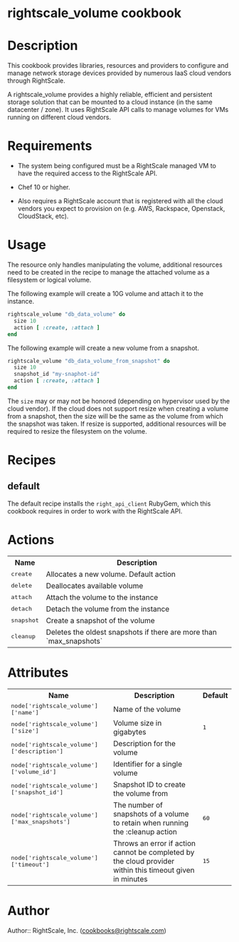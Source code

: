 # rightscale_volume cookbook

# Description

This cookbook provides libraries, resources and providers to configure and manage
network storage devices provided by numerous IaaS cloud vendors through RightScale.

A rightscale_volume provides a highly reliable, efficient and persistent storage solution
that can be mounted to a cloud instance (in the same datacenter / zone). It uses
RightScale API calls to manage volumes for VMs running on different cloud vendors.


# Requirements

* The system being configured must be a RightScale managed VM to have the required access to the RightScale API.

* Chef 10 or higher.

* Also requires a RightScale account that is registered with all the cloud vendors
  you expect to provision on (e.g. AWS, Rackspace, Openstack, CloudStack, etc).


# Usage

The resource only handles manipulating the volume, additional resources need to be created in
the recipe to manage the attached volume as a filesystem or logical volume.

The following example will create a 10G volume and attach it to the instance.

```ruby
rightscale_volume "db_data_volume" do
  size 10
  action [ :create, :attach ]
end
```

The following example will create a new volume from a snapshot.

```ruby
rightscale_volume "db_data_volume_from_snapshot" do
  size 10
  snapshot_id "my-snaphot-id"
  action [ :create, :attach ]
end
```

The `size` may or may not be honored (depending on hypervisor used by the cloud vendor).
If the cloud does not support resize when creating a volume from a snapshot, then the size will be
the same as the volume from which the snapshot was taken. If resize is supported, additional
resources will be required to resize the filesystem on the volume.


# Recipes

## default

The default recipe installs the `right_api_client` RubyGem, which this cookbook requires in
order to work with the RightScale API.


# Actions

<table>
  <tr>
    <th>Name</th>
    <th>Description</th>
  </tr>
  <tr>
    <td><tt>create</tt></td>
    <td>Allocates a new volume. Default action</td>
  </tr>
  <tr>
    <td><tt>delete</tt></td>
    <td>Deallocates available volume</td>
  </tr>
  <tr>
    <td><tt>attach</tt></td>
    <td>Attach the volume to the instance</td>
  </tr>
  <tr>
    <td><tt>detach</tt></td>
    <td>Detach the volume from the instance</td>
  </tr>
  <tr>
    <td><tt>snapshot</tt></td>
    <td>Create a snapshot of the volume</td>
  </tr>
  <tr>
    <td><tt>cleanup</tt></td>
    <td>Deletes the oldest snapshots if there are more than `max_snapshots`</td>
  </tr>
</table>


# Attributes

<table>
  <tr>
    <th>Name</th>
    <th>Description</th>
    <th>Default</th>
  </tr>
  <tr>
    <td><tt>node['rightscale_volume']['name']</tt></td>
    <td>Name of the volume</td>
    <td></td>
  </tr>
  <tr>
    <td><tt>node['rightscale_volume']['size']</tt></td>
    <td>Volume size in gigabytes</td>
    <td><tt>1</tt></td>
  </tr>
  <tr>
    <td><tt>node['rightscale_volume']['description']</tt></td>
    <td>Description for the volume</td>
    <td></td>
  </tr>
  <tr>
    <td><tt>node['rightscale_volume']['volume_id']</tt></td>
    <td>Identifier for a single volume</td>
    <td></td>
  </tr>
  <tr>
    <td><tt>node['rightscale_volume']['snapshot_id']</tt></td>
    <td>Snapshot ID to create the volume from</td>
    <td></td>
  </tr>
  <tr>
    <td><tt>node['rightscale_volume']['max_snapshots']</tt></td>
    <td>The number of snapshots of a volume to retain when running the :cleanup action</td>
    <td><tt>60</tt></td>
  </tr>
  <tr>
    <td><tt>node['rightscale_volume']['timeout']</tt></td>
    <td>Throws an error if action cannot be completed by the cloud provider within this timeout given in minutes</td>
    <td><tt>15</tt></td>
  </tr>
</table>


# Author

Author:: RightScale, Inc. (<cookbooks@rightscale.com>)
